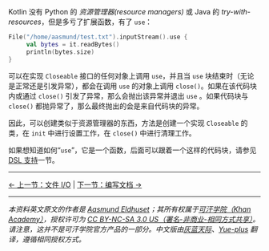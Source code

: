 Kotlin 没有 Python 的 _资源管理器(resource managers)_ 或 Java 的 _try-with-resources_，但是多亏了扩展函数，有了 `use`：

```kotlin
File("/home/aasmund/test.txt").inputStream().use {
     val bytes = it.readBytes()
     println(bytes.size)
}
```

可以在实现 `Closeable` 接口的任何对象上调用 `use`，并且当 `use` 块结束时（无论是正常还是引发异常），都会在调用 `use` 的对象上调用 `close()`。如果在该代码块内或通过 `close()` 引发了异常，那么会抛出该异常并退出 `use` 。如果代码块与 `close()` 都抛异常了，那么最终抛出的会是来自代码块的异常。

因此，可以创建类似于资源管理器的东西，方法是创建一个实现 `Closeable` 的类，在 `init` 中进行设置工作，在 `close()` 中进行清理工作。

如果想知道如何“`use`”，它是一个函数，后面可以跟着一个这样的代码块，请参见 [DSL 支持](functional-programming.html#接收者)一节。




---

[← 上一节：文件 I/O](file-io.html) | [下一节：编写文档 →](documentation.html)


---

*本资料英文原文的作者是 [Aasmund Eldhuset](https://eldhuset.net/)；其所有权属于[可汗学院（Khan Academy）](https://www.khanacademy.org/)，授权许可为 [CC BY-NC-SA 3.0 US（署名-非商业-相同方式共享）](https://creativecommons.org/licenses/by-nc-sa/3.0/us/)。请注意，这并不是可汗学院官方产品的一部分。中文版由[灰蓝天际](https://hltj.me/)、[Yue-plus](https://github.com/Yue-plus) 翻译，遵循相同授权方式。*